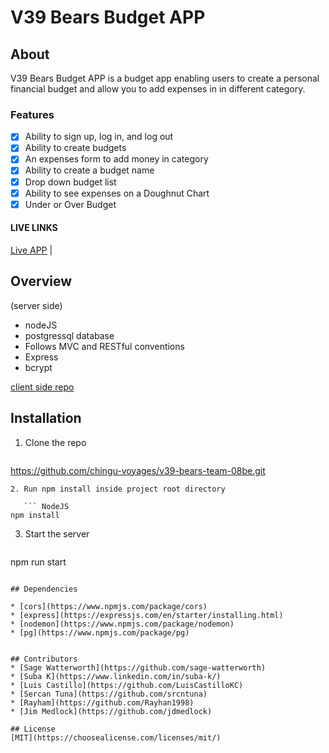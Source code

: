 # V39 Bears Budget APP

## About

V39 Bears Budget APP is a budget app enabling users to create a personal financial budget and allow you to add expenses in in different category. 

### Features

- [x] Ability to sign up, log in, and log out
- [x] Ability to create budgets
- [x] An expenses form to add money in category
- [x] Ability to create a budget name
- [x] Drop down budget list 
- [x] Ability to see expenses on a Doughnut Chart
- [x] Under or Over Budget

#### LIVE LINKS

[Live APP](https://obscure-escarpment-80444.herokuapp.com/) | 


## Overview
(server side) 
 
* nodeJS
* postgressql database
* Follows MVC and RESTful conventions
* Express
* bcrypt


[client side repo](https://github.com/chingu-voyages/v39-bears-team-08)

## Installation

1. Clone the repo

   ``` NodeJS 
https://github.com/chingu-voyages/v39-bears-team-08be.git
``` 
2. Run npm install inside project root directory

   ``` NodeJS 
npm install
``` 
3. Start the server

   ``` 
npm run start
``` 

## Dependencies

* [cors](https://www.npmjs.com/package/cors)
* [express](https://expressjs.com/en/starter/installing.html)
* [nodemon](https://www.npmjs.com/package/nodemon)
* [pg](https://www.npmjs.com/package/pg)


## Contributors
* [Sage Watterworth](https://github.com/sage-watterworth)
* [Suba K](https://www.linkedin.com/in/suba-k/)
* [Luis Castillo](https://github.com/LuisCastilloKC) 
* [Sercan Tuna](https://github.com/srcntuna)
* [Rayham](https://github.com/Rayhan1998)
* [Jim Medlock](https://github.com/jdmedlock)

## License
[MIT](https://choosealicense.com/licenses/mit/)
